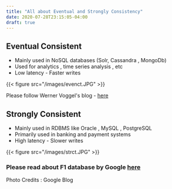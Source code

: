 ```yaml
---
title: "All about Eventual and Strongly Consistency"
date: 2020-07-28T23:15:05-04:00
draft: true
---
```


## Eventual Consistent

- Mainly used in NoSQL databases (Solr, Cassandra , MongoDb)
- Used for analytics  , time series analysis , etc
- Low latency - Faster writes

{{< figure src="/images/evenct.JPG" >}}

Please follow Werner Voggel's blog - [here](https://www.allthingsdistributed.com/2008/12/eventually_consistent.html) 


## Strongly Consistent 

- Mainly used in RDBMS like Oracle , MySQL , PostgreSQL
- Primarily used in banking and payment systems
- High latency - Slower writes

{{< figure src="/images/strct.JPG" >}}


### Please read about F1 database by Google [here](https://research.google/pubs/pub41344/)


Photo Credits : Google Blog